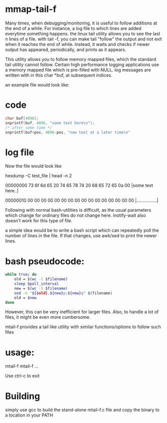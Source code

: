 # mmap-tail-f
Many times, when debugging/monitoring, it is useful to follow additions at the end of a while.
For instance, a log file to which lines are added everytime something happens.
the linux tail utility allows you to see the last n lines of a file.
with tail -f, you can make tail "follow" the output and not exit when it reaches the end of while.
Instead, it waits and checks if newer output has appeared, periodically, and prints as it appears.

This utility allows you to follow memory mapped files, which the standard tail utility cannot follow.
Certain high performance logging applications use a memory mapped file which is pre-filled with NULL.
log messages are written with in this char *buf, at subsequent indices.

an example file would look like:
# code
```c
char buf[4096];
snprintf(buf, 4096, "some text here\n");
/* after some time */
snprintf(buf+pos, 4096-pos, "new text at a later time\n"
```
# log file
Now the file would look like

hexdump -C test_file | head -n 2

00000000  73 6f 6d 65 20 74 65 78  74 20 68 65 72 65 0a 00  |some text here..|

00000010  00 00 00 00 00 00 00 00  00 00 00 00 00 00 00 00  |................|


Following with normal bash-utilities is difficult, as the usual parameters which change for ordinary files do not change here.
inotify-wait also doesn't work for this type of file.

a simple idea would be to write a bash script which can repeatedly poll the number of lines in the file. 
If that changes, use awk/sed to print the newer lines.

# bash pseudocode:
```bash
while true; do
    old = $(wc -l $filename)
    sleep $poll_interval
    new = $(wc -l $filename)
    sed -n "${$old},${new}p;${new}q" $(filename)
    old = $new
done
```

However, this can be very inefficient for larger files. 
Also, to handle a lot of files, it might be even more cumbersome.

mtail-f provides a tail like utility with similar functions/options to follow such files

# usage:
mtail-f <filename>
mtail-f <filename1> <filename2> ...

Use ctrl-c to exit

# Building
simply use gcc to build the stand-alone mtail-f.c file and copy the binary to a location in your PATH
